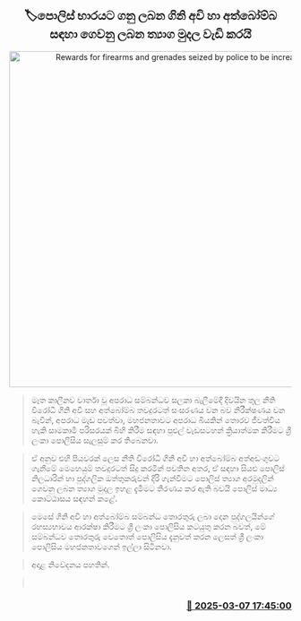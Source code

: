 <p align='center'><b><h2 align='center' title='Rewards for firearms and grenades seized by police to be increased'>🏷පොලිස් භාරයට ගනු ලබන ගිනි අවි හා අත්බෝම්බ සඳහා ගෙවනු ලබන ත්‍යාග මුදල වැඩි කරයි</h2></b></p>
<p align='center'><img src='https://helakuru.sgp1.cdn.digitaloceanspaces.com/esana/images/lib/pistol-gun.jpg' width='600' alt='Rewards for firearms and grenades seized by police to be increased'></p>

> මෑත කාලීනව වාර්තා වූ අපරාධ සම්බන්ධව සලකා බැලීමේදී දිවයින තුල නීති විරෝධී ගිනි අවි සහ අත්බෝම්බ තවදුරටත් සංසරණය වන බව නිරීක්ෂණය වන බැවින්, අපරාධ මැඩ පවත්වා, මහජනතාවට අපරාධ බියකින් තොරව ජීවත්විය හැකි සාමකාමී පරිසරයක් බිහි කිරීම සඳහා පුළුල් වැඩසටහන් ක්‍රියාත්මක කිරීමට ශ්‍රී ලංකා පොලිසිය සැලසුම් කර තිබෙනවා.

> ඒ අනුව එහි පියවරක් ලෙස නීති විරෝධී ගිනි අවි හා අත්බෝම්බ අත්අඩංගුවට ගැනීමේ මෙහෙයුම් තවදුරටත් සිදු කරමින් පවතින අතර, ඒ සඳහා සියළු පොලිස් නිලධාරින් හා පුද්ගලික ඔත්තුකරුවන් දිරි ගැන්වීමට පොලිස් ත්‍යාග අරමුදලින් ගෙවනු ලබන ත්‍යාග මුදල ඉහළ දැමීමට තීරණය කර ඇති බවයි පොලිස් මාධ්‍ය කොට්ඨාසය සඳහන් කළේ.

> මෙසේ ගිනි අවි හා අත්බෝම්බ සම්බන්ධ තොරතුරු ලබා දෙන පුද්ගලයින්ගේ රහස්‍යභාවය ආරක්ෂා කිරීමට ශ්‍රී ලංකා පොලිසිය කටයුතු කරන බවත්, මේ සම්බන්ධව තොරතුරු වෙතොත් පොලිසිය දැනුවත් කරන ලෙසත් ශ්‍රී ලංකා පොලිසිය මහජනතාවගෙන් ඉල්ලා සිටිනවා.

> අදාළ නිවේදනය පහතින්.  

>  



<h3 align='right'><a href='https://www.helakuru.lk/esana/p/108142/'>📅 2025-03-07 17:45:00</a></h3>
